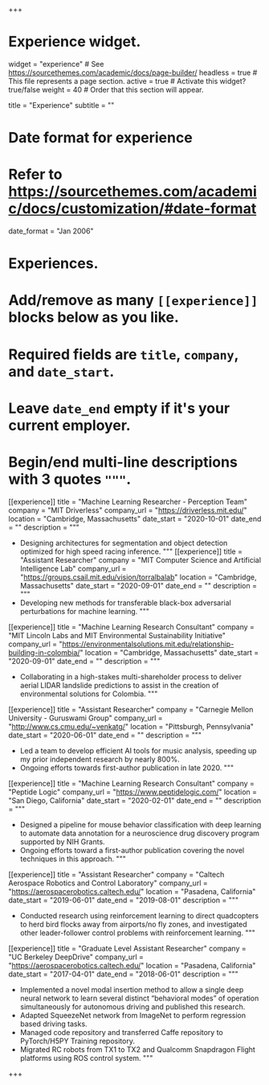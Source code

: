 +++
# Experience widget.
widget = "experience"  # See https://sourcethemes.com/academic/docs/page-builder/
headless = true  # This file represents a page section.
active = true  # Activate this widget? true/false
weight = 40  # Order that this section will appear.

title = "Experience"
subtitle = ""

# Date format for experience
#   Refer to https://sourcethemes.com/academic/docs/customization/#date-format
date_format = "Jan 2006"

# Experiences.
#   Add/remove as many `[[experience]]` blocks below as you like.
#   Required fields are `title`, `company`, and `date_start`.
#   Leave `date_end` empty if it's your current employer.
#   Begin/end multi-line descriptions with 3 quotes `"""`.
[[experience]]
  title = "Machine Learning Researcher - Perception Team"
  company = "MIT Driverless"
  company_url = "https://driverless.mit.edu/"
  location = "Cambridge, Massachusetts"
  date_start = "2020-10-01"
  date_end = ""
  description = """
- Designing architectures for segmentation and object detection optimized for high speed racing inference.
  """
[[experience]]
  title = "Assistant Researcher"
  company = "MIT Computer Science and Artificial Intelligence Lab"
  company_url = "https://groups.csail.mit.edu/vision/torralbalab"
  location = "Cambridge, Massachusetts"
  date_start = "2020-09-01"
  date_end = ""
  description = """
- Developing new methods for transferable black-box adversarial perturbations for machine learning.
  """
  
[[experience]]
  title = "Machine Learning Research Consultant"
  company = "MIT Lincoln Labs and MIT Environmental Sustainability Initiative"
  company_url = "https://environmentalsolutions.mit.edu/relationship-building-in-colombia/"
  location = "Cambridge, Massachusetts"
  date_start = "2020-09-01"
  date_end = ""
  description = """
- Collaborating in a high-stakes multi-shareholder process to deliver aerial LIDAR landslide predictions to assist in the creation of environmental solutions for Colombia.
  """

[[experience]]
  title = "Assistant Researcher"
  company = "Carnegie Mellon University - Guruswami Group"
  company_url = "http://www.cs.cmu.edu/~venkatg/"
  location = "Pittsburgh, Pennsylvania"
  date_start = "2020-06-01"
  date_end = ""
  description = """
- Led a team to develop efficient AI tools for music analysis, speeding up my prior independent research by nearly 800%.
- Ongoing efforts towards first-author publication in late 2020.
  """
  
[[experience]]
  title = "Machine Learning Research Consultant"
  company = "Peptide Logic"
  company_url = "https://www.peptidelogic.com/"
  location = "San Diego, California"
  date_start = "2020-02-01"
  date_end = ""
  description = """
- Designed a pipeline for mouse behavior classification with deep learning to automate data annotation for a neuroscience drug discovery program supported by NIH Grants.
- Ongoing efforts toward a first-author publication covering the novel techniques in this approach.
  """

[[experience]]
  title = "Assistant Researcher"
  company = "Caltech Aerospace Robotics and Control Laboratory"
  company_url = "https://aerospacerobotics.caltech.edu/"
  location = "Pasadena, California"
  date_start = "2019-06-01"
  date_end = "2019-08-01"
  description = """
- Conducted research using reinforcement learning to direct quadcopters to herd bird flocks away from airports/no fly zones, and investigated other leader-follower control problems with reinforcement learning.
  """

[[experience]]
  title = "Graduate Level Assistant Researcher"
  company = "UC Berkeley DeepDrive"
  company_url = "https://aerospacerobotics.caltech.edu/"
  location = "Pasadena, California"
  date_start = "2017-04-01"
  date_end = "2018-06-01"
  description = """
- Implemented a novel modal insertion method to allow a single deep neural network to learn several distinct “behavioral modes” of operation simultaneously for autonomous driving and published this research.
- Adapted SqueezeNet network from ImageNet to perform regression based driving tasks.
- Managed code repository and transferred Caffe repository to PyTorch/H5PY Training repository.
- Migrated RC robots from TX1 to TX2 and Qualcomm Snapdragon Flight platforms using ROS control system.
  """

+++
